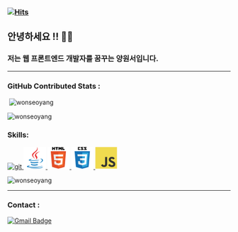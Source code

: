 ### [![Hits](https://hits.seeyoufarm.com/api/count/incr/badge.svg?url=https%3A%2F%2Fgithub.com%2FWonseoYang&count_bg=%233D56C8&title_bg=%23555555&icon=github.svg&icon_color=%23E7E7E7&title=Hits&edge_flat=false)](https://hits.seeyoufarm.com)

<h2>안녕하세요 !! 👋👋</h2>

<h3>저는 웹 프론트엔드 개발자를 꿈꾸는 양원서입니다.</h3>

---

### GitHub Contributed Stats :

<p>&nbsp;<img align="center" src="https://github-readme-stats.vercel.app/api?username=wonseoyang&show_icons=true&locale=en" alt="wonseoyang" /></p>

<p><img align="center" src="https://github-readme-streak-stats.herokuapp.com/?user=wonseoyang&" alt="wonseoyang" /></p>

### Skills:

<p align="left">

<a href="https://git-scm.com/" target="_blank"> <img src="https://www.vectorlogo.zone/logos/git-scm/git-scm-icon.svg" alt="git" width="50" height="50"/> </a>
<a href="https://www.java.com" target="_blank"> <img src="https://raw.githubusercontent.com/devicons/devicon/master/icons/java/java-original.svg" alt="java" width="50" height="50"/> </a>
<a href="https://www.w3.org/html/" target="_blank"> <img src="https://raw.githubusercontent.com/devicons/devicon/master/icons/html5/html5-original-wordmark.svg" alt="html5" width="50" height="50"/> </a>
<a href="https://www.w3schools.com/css/" target="_blank"> <img src="https://raw.githubusercontent.com/devicons/devicon/master/icons/css3/css3-original-wordmark.svg" alt="css3" width="50" height="50"/> </a>
<a href="https://developer.mozilla.org/en-US/docs/Web/JavaScript" target="_blank"> <img src="https://raw.githubusercontent.com/devicons/devicon/master/icons/javascript/javascript-original.svg" alt="javascript" width="50" height="50"/> </a>

</p>

<p><img src="https://github-readme-stats.vercel.app/api/top-langs?username=wonseoyang&show_icons=true&locale=en&layout=compact" alt="wonseoyang" /></p>
<hr>

### Contact :

[![Gmail Badge](https://img.shields.io/badge/Gmail-d14836?style=flat-square&logo=Gmail&logoColor=white&link=mailto:snugyun01@gmail.com)](mailto:dnjstj96@gmail.com)
